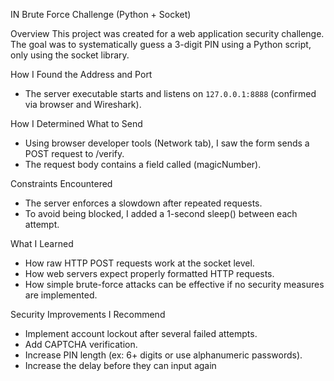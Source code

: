 IN Brute Force Challenge (Python + Socket)

Overview
This project was created for a web application security challenge.  
The goal was to systematically guess a 3-digit PIN using a Python script, only using the socket library.

How I Found the Address and Port
- The server executable starts and listens on `127.0.0.1:8888` (confirmed via browser and Wireshark).

How I Determined What to Send
- Using browser developer tools (Network tab), I saw the form sends a POST request to /verify.
- The request body contains a field called (magicNumber).

Constraints Encountered
- The server enforces a slowdown after repeated requests.
- To avoid being blocked, I added a 1-second sleep() between each attempt.

What I Learned
- How raw HTTP POST requests work at the socket level.
- How web servers expect properly formatted HTTP requests.
- How simple brute-force attacks can be effective if no security measures are implemented.

Security Improvements I Recommend
- Implement account lockout after several failed attempts.
- Add CAPTCHA verification.
- Increase PIN length (ex: 6+ digits or use alphanumeric passwords).
- Increase the delay before they can input again

